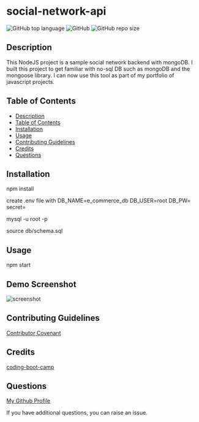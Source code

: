 # social-network-api

![GitHub top language](https://img.shields.io/github/languages/top/Disha2022/social-network-api)
![GitHub](https://img.shields.io/github/license/Disha2022/social-network-api)
![GitHub repo size](https://img.shields.io/github/repo-size/Disha2022/social-network-api)

## Description

 This NodeJS project is a sample social network backend with mongoDB. I built this project to get familiar with no-sql DB such as mongoDB and the mongoose library. I can now use this tool as part of my portfolio of javascript projects.

## Table of Contents

- [Description](#description)
- [Table of Contents](#table-of-contents)
- [Installation](#installation)
- [Usage](#usage)
- [Contributing Guidelines](#contributing-guidelines)
- [Credits](#credits)
- [Questions](#questions)

## Installation

npm install

create .env file with
DB_NAME=e_commerce_db
DB_USER=root
DB_PW=
secret=

mysql -u root -p

source db/schema.sql

## Usage

npm start

## Demo Screenshot

![screenshot](./demo.png)

## Contributing Guidelines

[Contributor Covenant](https://www.contributor-covenant.org/)

## Credits

[coding-boot-camp](https://coding-boot-camp.github.io/full-stack)

## Questions

[My Github Profile](https://github.com/Disha2022)

If you have additional questions, you can raise an issue.
